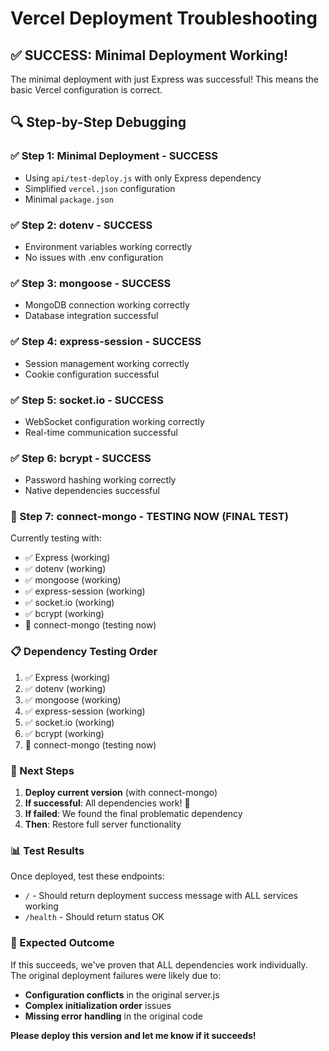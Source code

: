 # Vercel Deployment Troubleshooting

## ✅ SUCCESS: Minimal Deployment Working!

The minimal deployment with just Express was successful! This means the basic Vercel configuration is correct.

## 🔍 Step-by-Step Debugging

### ✅ Step 1: Minimal Deployment - SUCCESS
- Using `api/test-deploy.js` with only Express dependency
- Simplified `vercel.json` configuration
- Minimal `package.json`

### ✅ Step 2: dotenv - SUCCESS
- Environment variables working correctly
- No issues with .env configuration

### ✅ Step 3: mongoose - SUCCESS
- MongoDB connection working correctly
- Database integration successful

### ✅ Step 4: express-session - SUCCESS
- Session management working correctly
- Cookie configuration successful

### ✅ Step 5: socket.io - SUCCESS
- WebSocket configuration working correctly
- Real-time communication successful

### ✅ Step 6: bcrypt - SUCCESS
- Password hashing working correctly
- Native dependencies successful

### 🔄 Step 7: connect-mongo - TESTING NOW (FINAL TEST)
Currently testing with:
- ✅ Express (working)
- ✅ dotenv (working)
- ✅ mongoose (working)
- ✅ express-session (working)
- ✅ socket.io (working)
- ✅ bcrypt (working)
- 🔄 connect-mongo (testing now)

### 📋 Dependency Testing Order
1. ✅ Express (working)
2. ✅ dotenv (working)
3. ✅ mongoose (working)
4. ✅ express-session (working)
5. ✅ socket.io (working)
6. ✅ bcrypt (working)
7. 🔄 connect-mongo (testing now)

### 🎯 Next Steps

1. **Deploy current version** (with connect-mongo)
2. **If successful**: All dependencies work! 🎉
3. **If failed**: We found the final problematic dependency
4. **Then**: Restore full server functionality

### 📊 Test Results

Once deployed, test these endpoints:
- `/` - Should return deployment success message with ALL services working
- `/health` - Should return status OK

### 🎉 Expected Outcome

If this succeeds, we've proven that ALL dependencies work individually. The original deployment failures were likely due to:
- **Configuration conflicts** in the original server.js
- **Complex initialization order** issues
- **Missing error handling** in the original code

**Please deploy this version and let me know if it succeeds!**
